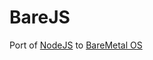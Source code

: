 # BareJS
Port of [NodeJS](https://github.com/nodejs) to [BareMetal OS](https://github.com/ReturnInfinity/BareMetal-OS)
